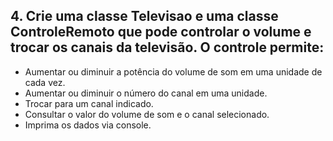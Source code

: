 ﻿## 4. Crie uma classe Televisao e uma classe ControleRemoto que pode controlar o volume e trocar os canais da televisão. O controle permite:
- Aumentar ou diminuir a potência do volume de som em uma unidade de cada vez.
- Aumentar ou diminuir o número do canal em uma unidade.
- Trocar para um canal indicado.
- Consultar o valor do volume de som e o canal selecionado.
- Imprima os dados via console.